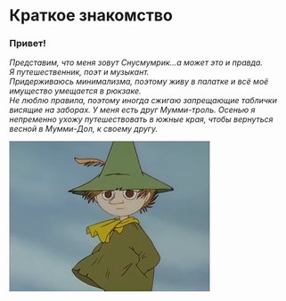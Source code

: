 # **Краткое знакомство**
### Привет!

*Представим, что меня зовут Снусмумрик...а может это и правда.  
Я путешественник, поэт и музыкант.  
Придерживаюсь минимализма, поэтому живу в палатке и всё моё имущество умещается в рюкзаке.  
Не люблю правила, поэтому иногда сжигаю запрещающие таблички висящие на заборах.  У меня есть друг Мумми-троль. Осенью я непременно ухожу путешествовать в южные края, чтобы вернуться весной в Мумми-Дол, к своему другу.*


![Моё лучшее фото](snu.jpg)




